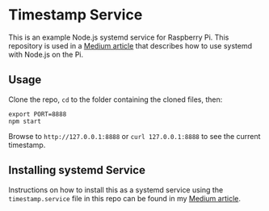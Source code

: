 # Timestamp Service

This is an example Node.js systemd service for Raspberry Pi.  This repository is used in a [Medium article](https://medium.com/@simon_prickett/writing-a-systemd-service-in-node-js-on-raspberry-pi-be88d9bc2e8d) that describes how to use systemd with Node.js on the Pi.

## Usage

Clone the repo, `cd` to the folder containing the cloned files, then:

```
export PORT=8888
npm start
```

Browse to `http://127.0.0.1:8888` or `curl 127.0.0.1:8888` to see the current timestamp.

## Installing systemd Service

Instructions on how to install this as a systemd service using the `timestamp.service` file in this repo can be found in my [Medium article](https://medium.com/@simon_prickett/writing-a-systemd-service-in-node-js-on-raspberry-pi-be88d9bc2e8d).


